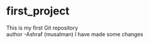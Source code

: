 # first_project
This is my first Git repository
<br>
author -Ashraf (musalman)
I  have made some changes